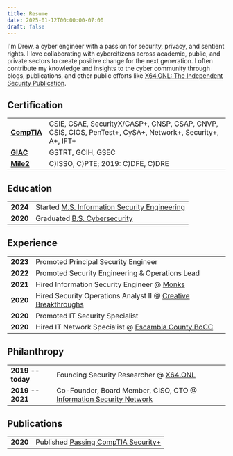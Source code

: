 ```yaml
---
title: Resume
date: 2025-01-12T00:00:00-07:00
draft: false
---
```


I'm Drew, a cyber engineer with a passion for security, privacy, and sentient rights. I love collaborating with cybercitizens across academic, public, and private sectors to create positive change for the next generation. I often contribute my knowledge and insights to the cyber community through blogs, publications, and other public efforts like [X64.ONL: The Independent Security Publication](https://x64.onl/).

## Certification
|||
|:-|:-|
|**[CompTIA](https://www.comptia.org/)**|CSIE, CSAE, SecurityX/CASP+, CNSP, CSAP, CNVP, CSIS, CIOS, PenTest+, CySA+, Network+, Security+, A+, IFT+|
|**[GIAC](https://www.giac.org/)**|GSTRT, GCIH, GSEC|
|**[Mile2](https://mile2.com/)**|C)ISSO, C)PTE; 2019: C)DFE, C)DRE|

## Education
|||
|:-|:-|
|**2024**|Started [M.S. Information Security Engineering](https://www.sans.edu/cyber-security-programs/masters-degree/)|
|**2020**|Graduated [B.S. Cybersecurity](https://www.pensacolastate.edu/academic-programs/cysc-bas/)|

## Experience
|||
|:-|:-|
|**2023**|Promoted Principal Security Engineer|
|**2022**|Promoted Security Engineering & Operations Lead|
|**2021**|Hired Information Security Engineer @ [Monks](https://monks.com)|
|**2020**|Hired Security Operations Analyst II @ [Creative Breakthroughs](https://convergetp.com/our-story/cbi/)|
|**2020**|Promoted IT Security Specialist|
|**2020**|Hired IT Network Specialist @ [Escambia County BoCC](https://myescambia.com/elected-officials/commissioners)|

## Philanthropy
|||
|:-|:-|
|**2019 -- today**|Founding Security Researcher @ [X64.ONL](https://x64.onl)|
|**2019 -- 2021**|Co-Founder, Board Member, CISO, CTO @ [Information Security Network](https://web.archive.org/web/20221229061735/https://infosec.us.org/)|

## Publications
|||
|:-|:-|
|**2020**|Published [Passing CompTIA Security+](https://x64.onl/writeup/passing-comptia-security-plus/)|
